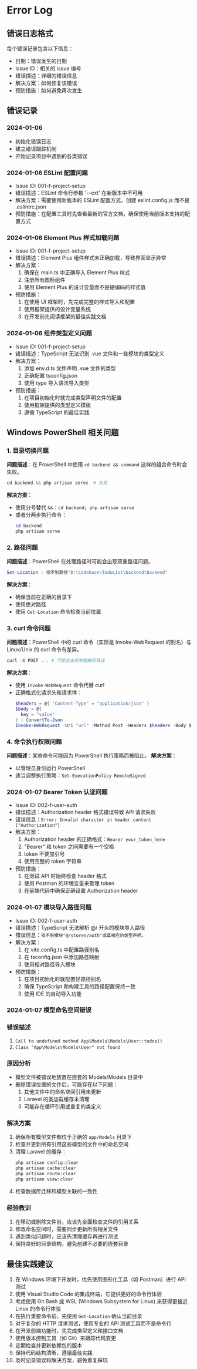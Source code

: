 # Error Log

## 错误日志格式
每个错误记录包含以下信息：
- 日期：错误发生的日期
- Issue ID：相关的 issue 编号
- 错误描述：详细的错误信息
- 解决方案：如何修复该错误
- 预防措施：如何避免再次发生

## 错误记录
### 2024-01-06
- 初始化错误日志
- 建立错误跟踪机制
- 开始记录项目中遇到的各类错误

### 2024-01-06 ESLint 配置问题
- Issue ID: 001-f-project-setup
- 错误描述：ESLint 命令行参数 '--ext' 在新版本中不可用
- 解决方案：需要使用新版本的 ESLint 配置方式，创建 eslint.config.js 而不是 .eslintrc.json
- 预防措施：在配置工具时先查看最新的官方文档，确保使用当前版本支持的配置方式

### 2024-01-06 Element Plus 样式加载问题
- Issue ID: 001-f-project-setup
- 错误描述：Element Plus 组件样式未正确加载，导致界面显示异常
- 解决方案：
  1. 确保在 main.ts 中正确导入 Element Plus 样式
  2. 注册所有图标组件
  3. 使用 Element Plus 的设计变量而不是硬编码的样式值
- 预防措施：
  1. 在使用 UI 框架时，先完成完整的样式导入和配置
  2. 使用框架提供的设计变量系统
  3. 在开发前先阅读框架的最佳实践文档

### 2024-01-06 组件类型定义问题
- Issue ID: 001-f-project-setup
- 错误描述：TypeScript 无法识别 .vue 文件和一些模块的类型定义
- 解决方案：
  1. 添加 env.d.ts 文件声明 .vue 文件的类型
  2. 正确配置 tsconfig.json
  3. 使用 type 导入语法导入类型
- 预防措施：
  1. 在项目初始化时就完成类型声明文件的配置
  2. 使用框架提供的类型定义模板
  3. 遵循 TypeScript 的最佳实践 

## Windows PowerShell 相关问题

### 1. 目录切换问题
**问题描述**：在 PowerShell 中使用 `cd backend && command` 这样的组合命令时会失败。
```powershell
cd backend && php artisan serve  # 失败
```
**解决方案**：
- 使用分号替代 `&&`：`cd backend; php artisan serve`
- 或者分两步执行命令：
  ```powershell
  cd backend
  php artisan serve
  ```

### 2. 路径问题
**问题描述**：PowerShell 在处理路径时可能会出现双重路径问题。
```powershell
Set-Location : 找不到路径"D:\Codebase\TodoList\backend\backend"
```
**解决方案**：
- 确保当前在正确的目录下
- 使用绝对路径
- 使用 `Get-Location` 命令检查当前位置

### 3. curl 命令问题
**问题描述**：PowerShell 中的 curl 命令（实际是 Invoke-WebRequest 的别名）与 Linux/Unix 的 curl 命令有差异。
```powershell
curl -X POST ... # 可能会出现参数解析错误
```
**解决方案**：
- 使用 `Invoke-WebRequest` 命令代替 curl
- 正确格式化请求头和请求体：
  ```powershell
  $headers = @{ "Content-Type" = "application/json" }
  $body = @{
    key = "value"
  } | ConvertTo-Json
  Invoke-WebRequest -Uri "url" -Method Post -Headers $headers -Body $body
  ```

### 4. 命令执行权限问题
**问题描述**：某些命令可能因为 PowerShell 执行策略而被阻止。
**解决方案**：
- 以管理员身份运行 PowerShell
- 适当调整执行策略：`Set-ExecutionPolicy RemoteSigned`

### 2024-01-07 Bearer Token 认证问题
- Issue ID: 002-f-user-auth
- 错误描述：Authorization header 格式错误导致 API 请求失败
- 错误信息：`Error: Invalid character in header content ["Authorization"]`
- 解决方案：
  1. Authorization header 的正确格式：`Bearer your_token_here`
  2. "Bearer" 和 token 之间需要有一个空格
  3. token 不要加引号
  4. 使用完整的 token 字符串
- 预防措施：
  1. 在测试 API 时始终检查 header 格式
  2. 使用 Postman 的环境变量来管理 token
  3. 在前端代码中确保正确设置 Authorization header

### 2024-01-07 模块导入路径问题
- Issue ID: 002-f-user-auth
- 错误描述：TypeScript 无法解析 @/ 开头的模块导入路径
- 错误信息：`找不到模块"@/stores/auth"或其相应的类型声明。`
- 解决方案：
  1. 在 vite.config.ts 中配置路径别名
  2. 在 tsconfig.json 中添加路径映射
  3. 使用相对路径导入模块
- 预防措施：
  1. 在项目初始化时就配置好路径别名
  2. 确保 TypeScript 和构建工具的路径配置保持一致
  3. 使用 IDE 的自动导入功能

### 2024-01-07 模型命名空间错误

### 错误描述
1. `Call to undefined method App\Models\Models\User::todos()`
2. `Class "App\Models\Models\User" not found`

### 原因分析
- 模型文件被错误地放置在嵌套的 Models/Models 目录中
- 删除错误位置的文件后，可能存在以下问题：
  1. 其他文件中的命名空间引用未更新
  2. Laravel 的类加载缓存未清理
  3. 可能存在循环引用或重复的类定义

### 解决方案
1. 确保所有模型文件都位于正确的 `app/Models` 目录下
2. 检查并更新所有引用这些模型的文件中的命名空间
3. 清理 Laravel 的缓存：
   ```bash
   php artisan config:clear
   php artisan cache:clear
   php artisan route:clear
   php artisan view:clear
   ```
4. 检查数据库迁移和模型关联的一致性

### 经验教训
1. 在移动或删除文件前，应该先全面检查文件的引用关系
2. 修改命名空间时，需要同步更新所有相关文件
3. 遇到类似问题时，应该先清理缓存再进行测试
4. 保持良好的目录结构，避免创建不必要的嵌套目录

## 最佳实践建议
1. 在 Windows 环境下开发时，优先使用图形化工具（如 Postman）进行 API 测试
2. 使用 Visual Studio Code 的集成终端，它提供更好的命令行体验
3. 考虑使用 Git Bash 或 WSL (Windows Subsystem for Linux) 来获得更接近 Linux 的命令行体验
4. 在执行重要命令前，先使用 `Get-Location` 确认当前目录
5. 对于复杂的 HTTP 请求测试，使用专业的 API 测试工具而不是命令行
6. 在开发前端功能时，先完成类型定义和接口文档
7. 使用版本控制工具（如 Git）来跟踪代码变更
8. 定期检查并更新依赖包的版本
9. 保持代码结构清晰，遵循最佳实践
10. 及时记录错误和解决方案，避免重复踩坑 